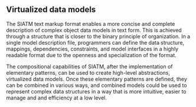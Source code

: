 
## Virtualized  data models

The SIATM text markup format enables a more concise and complete description of complex object data models in text form. This is achieved through a structure that is closer to the binary principle of organization.
In a single model description file, programmers can define the data structure, mappings, dependencies, constraints, and model interfaces in a highly readable format due to the openness and specialization of the format.

The compositional capabilities of SIATM, after the implementation of elementary patterns, can be used to create high-level abstractions, virtualized data models.
Once these elementary patterns are defined, they can be combined in various ways, and combined models could be used to represent complex data structures in a way that is more intuitive, easier to manage and and efficiency at a low level.

